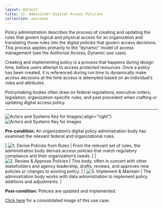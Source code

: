 ```yaml
---
layout: default
title: 13. Administer Digital Access Policies
collection: usecases
---
```


Policy administration describes the process of creating and updating the rules that govern logical and physical access for an organization and translating those rules into the digital policies that govern access decisions. This process applies primarily to the “dynamic” model of access management (see the Authorize Access, Dynamic use case).

Creating and implementing policy is a process that happens during design time, before users attempt to access protected resources. Once a policy has been created, it is referenced during run time to dynamically make access decisions at the time access is attempted based on an individual’s roles and attributes.

Policymaking bodies often draw on federal regulations, executive orders, legislation, organization-specific rules, and past precedent when crafting or updating digital access policy.

---

![Actors and Systems Key for Images]({{site.baseurl}}/img/usecases/policylabel.png){:align="right"}
![Actors and Systems Key for Images]({{site.baseurl}}/img/usecases/policykey.png)

**Pre-condition:** An organization’s digital policy administration body has examined the relevant federal and organizational rules.  

| ![1. Derive Policies from Rules]({{site.baseurl}}/img/usecases/policy1.png)  | From the relevant set of rules, the administration body derives access policies that match regulatory compliance and their organization’s needs.  |
| ![2. Review & Approve Policies]({{site.baseurl}}/img/usecases/policy2.png)  | This body, often in concert with other stakeholders and agency leadership, drafts, reviews, and approves new policies or changes to existing policy.  |
| ![3. Implement & Maintain]({{site.baseurl}}/img/usecases/policy3.png)  | The administration body works with data administration to implement policy additions and adjustments. |

**Post-condition:** Policies are updated and implemented.

[Click here]({{site.baseurl}}/img/Policies.png) for a consolidated image of this use case.
